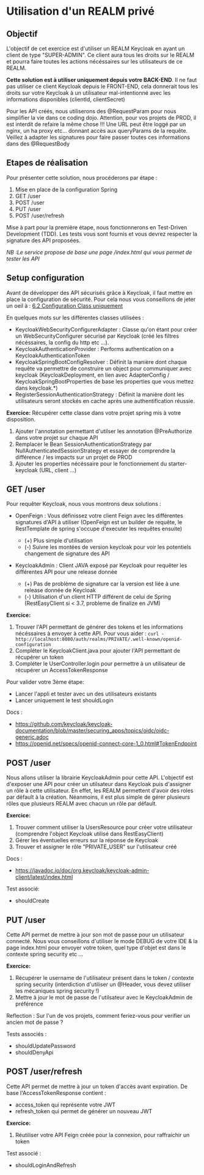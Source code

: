 # Utilisation d'un REALM privé

## Objectif

L'objectif de cet exercice est d'utiliser un REALM Keycloak en ayant un client de type "SUPER-ADMIN".
Ce client aura tous les droits sur le REALM et pourra faire toutes les actions nécéssaires sur les utilisateurs de ce REALM.

**Cette solution est à utiliser uniquement depuis votre BACK-END**.
Il ne faut pas utiliser ce client Keycloak depuis le FRONT-END, cela donnerait tous les droits sur votre Keycloak à un utilisateur mal-intentionné avec les informations disponibles (clientId, clientSecret)

Pour les API créés, nous utiliserons des @RequestParam pour nous simplifier la vie dans ce coding dojo. 
Attention, pour vos projets de PROD, il est interdit de refaire la même chose !!! Une URL peut être loggé par un nginx, un ha proxy etc... donnant accès aux queryParams de la requête. Veillez à adapter les signatures pour faire passer toutes ces informations dans des @RequestBody

## Etapes de réalisation

Pour présenter cette solution, nous procéderons par étape :
1. Mise en place de la configuration Spring
2. GET /user
3. POST /user
4. PUT /user
5. POST /user/refresh

Mise à part pour la première étape, nous fonctionnerons en Test-Driven Development (TDD).
Les tests vous sont fournis et vous devrez respecter la signature des API proposées.

_NB :Le service propose de base une page /index.html qui vous permet de tester les API_

## Setup configuration

Avant de développer des API sécurisés grâce à Keycloak, il faut mettre en place la configuration de sécurité.
Pour cela nous vous conseillons de jeter un oeil à : [6.2 Configuration Class uniquement](https://www.baeldung.com/spring-boot-keycloak#securityconfig)

En quelques mots sur les différentes classes utilisées :
* KeycloakWebSecurityConfigurerAdapter : Classe qu'on étant pour créer un WebSecurityConfigurer sécurisé par Keycloak (créé les filtres nécéssaires, la config du http etc ...).
* KeycloakAuthenticationProvider : Performs authentication on a KeycloakAuthenticationToken
* KeycloakSpringBootConfigResolver : Définit la manière dont chaque requête va permettre de construire un object pour communiquer avec keycloak (KeycloakDeployment, en lien avec AdapterConfig / KeycloakSpringBootProperties de base les properties que vous mettez dans keycloak.*)
* RegisterSessionAuthenticationStrategy : Définit la manière dont les utilisateurs seront stockés en cache après une authentification réussie.


**Exercice:**
Récupérer cette classe dans votre projet spring mis à votre disposition.

1. Ajouter l'annotation permettant d'utilser les annotation @PreAuthorize dans votre projet sur chaque API
2. Remplacer le Bean SessionAuthenticationStrategy par NullAuthenticatedSessionStrategy et essayer de comprendre la différence / les impacts sur un projet de PROD
3. Ajouter les properties nécéssaire pour le fonctionnement du starter-keycloak (URL, client ...)

## GET /user

Pour requêter Keycloak, nous vous montrons deux solutions :
* OpenFeign : Vous définissez votre client Feign avec les différentes signatures d'API à utiliser (OpenFeign est un builder de requête, le RestTemplate de spring s'occupe d'executer les requêtes ensuite)
    * (+) Plus simple d'utilisation
    * (-) Suivre les montées de version keycloak pour voir les potentiels changement de signature des API

* KeycloakAdmin : Client JAVA exposé par Keycloak pour requêter les différentes API pour une release donnée
    * (+) Pas de problème de signature car la version est liée à une release donnée de Keycloak
    * (-) Utilisation d'un client HTTP différent de celui de Spring (RestEasyClient si < 3.7, probleme de finalize en JVM)


**Exercice:**
1. Trouver l'API permettant de générer des tokens et les informations nécéssaires à envoyer à cette API. Pour vous aider : `curl -http://localhost:8080/auth/realms/PRIVATE/.well-known/openid-configuration`
2. Compléter le KeycloakClient.java pour ajouter l'API permettant de récupérer un token
3. Compléter le UserController.login pour permettre à un utilisateur de récupérer un AccessTokenResponse

Pour valider votre 3ème étape:
* Lancer l'appli et tester avec un des utilisateurs existants
* Lancer uniquement le test shouldLogin

Docs :
* https://github.com/keycloak/keycloak-documentation/blob/master/securing_apps/topics/oidc/oidc-generic.adoc
* https://openid.net/specs/openid-connect-core-1_0.html#TokenEndpoint


## POST /user

Nous allons utiliser la librairie KeycloakAdmin pour cette API.
L'objectif est d'exposer une API pour créer un utilsateur dans Keycloak puis d'assigner un rôle à cette utilisateur.
En effet, les REALM permettent d'avoir des roles par défault à la création. Néanmoins, il est plus simple de gérer plusieurs rôles que plusieurs REALM avec chacun un rôle par défault.


**Exercice:**
1. Trouver comment utiliser la UsersResource pour créer votre utilisateur (comprendre l'object Keycloak utilisé dans RestEasyClient)
2. Gérer les éventuelles erreurs sur la réponse de Keycloak
3. Trouver et assigner le rôle "PRIVATE_USER" sur l'utilisateur créé

Docs :
* https://javadoc.io/doc/org.keycloak/keycloak-admin-client/latest/index.html

Test associé:
* shouldCreate

## PUT /user

Cette API permet de mettre à jour son mot de passe pour un utilisateur connecté.
Nous vous conseillons d'utiliser le mode DEBUG de votre IDE & la page index.html pour envoyer votre token, quel type d'objet est dans le contexte spring security etc ...

**Exercice:**
1. Récupérer le username de l'utilisateur présent dans le token / contexte spring security (interdiction d'utiliser un @Header, vous devez utiliser les mécaniques spring security !)
2. Mettre à jour le mot de passe de l'utilsateur avec le KeycloakAdmin de préférence

Reflection : Sur l'un de vos projets, comment feriez-vous pour verifier un ancien mot de passe ?

Tests associés :
* shouldUpdatePassword
* shouldDenyApi


## POST /user/refresh

Cette API permet de mettre à jour un token d'accès avant expiration.
De base l'AccessTokenResponse contient :
* access_token qui représente votre JWT
* refresh_token qui permet de générer un nouveau JWT

**Exercice:**
1. Réutiliser votre API Feign créée pour la connexion, pour raffraichir un token

Test associé :
* shouldLoginAndRefresh
